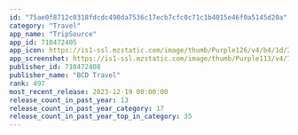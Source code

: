 ```yaml
---
id: "75ae0f8712c0318fdcdc490da7536c17ecb7cfc0c71c1b4015e46f0a5145d20a"
category: "Travel"
app_name: "TripSource"
app_id: 710472405
app_icon: https://is1-ssl.mzstatic.com/image/thumb/Purple126/v4/b4/1d/2c/b41d2c06-6282-a135-86dd-a9b16be3e6a2/AppIcon-0-1x_U007emarketing-0-5-0-85-220.png/1024x1024bb.png
app_screenshot: https://is1-ssl.mzstatic.com/image/thumb/Purple113/v4/73/c0/43/73c0431f-53b1-d3e4-6f45-673ba3188f05/pr_source.jpg/1242x2688bb.png
publisher_id: 710472408
publisher_name: "BCD Travel"
rank: 497
most_recent_release: 2023-12-19 00:00:00
release_count_in_past_year: 13
release_count_in_past_year_category: 17
release_count_in_past_year_top_in_category: 35
---
```

